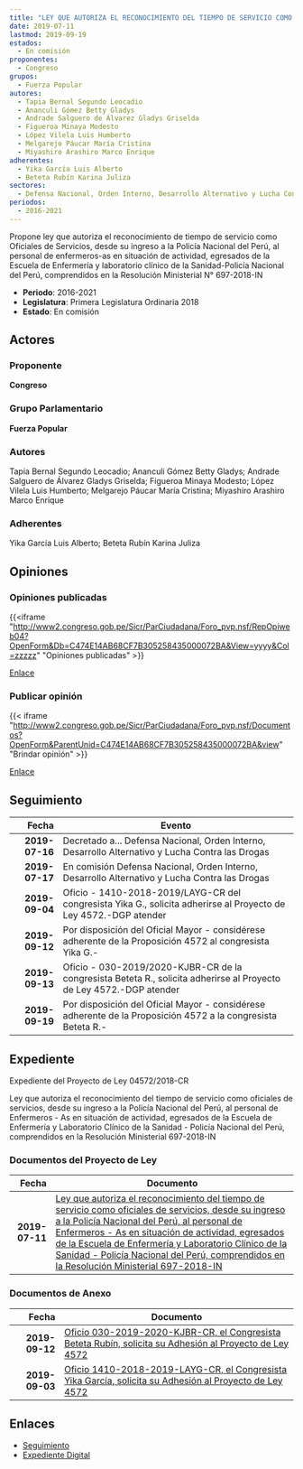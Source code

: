 ```yaml
---
title: "LEY QUE AUTORIZA EL RECONOCIMIENTO DEL TIEMPO DE SERVICIO COMO OFICIALES DE SERVICIOS, DESDE SU INGRESO A LA POLICÍA NACIONAL DEL PERÚ, AL PERSONAL DE ENFERMEROS-AS EN SITUACIÓN DE ACTIVIDAD, EGRESADOS DE LA ESCUELA DE ENFERMERÍA Y LABORATORIO CLÍNICO DE LA SANIDAD-POLICÍA NACIONAL DEL PERÚ, COMPRENDIDOS EN LA RESOLUCIÓN MINISTERIAL N° 697-2018-IN"
date: 2019-07-11
lastmod: 2019-09-19
estados: 
  - En comisión
proponentes: 
  - Congreso
grupos: 
  - Fuerza Popular
autores: 
  - Tapia Bernal Segundo Leocadio
  - Ananculi Gómez Betty Gladys
  - Andrade Salguero de Álvarez Gladys Griselda
  - Figueroa Minaya Modesto
  - López Vilela Luis Humberto
  - Melgarejo Páucar María Cristina
  - Miyashiro Arashiro Marco Enrique
adherentes: 
  - Yika García Luis Alberto
  - Beteta Rubín Karina Juliza
sectores: 
  - Defensa Nacional, Orden Interno, Desarrollo Alternativo y Lucha Contra las Drogas
periodos: 
  - 2016-2021
---
```


Propone ley que autoriza el reconocimiento de tiempo de servicio como Oficiales de Servicios, desde su ingreso a la Policía Nacional del Perú, al personal de enfermeros-as en situación de actividad, egresados de la Escuela de Enfermería y laboratorio clínico de la Sanidad-Policía Nacional del Perú, comprendidos en la Resolución Ministerial N° 697-2018-IN

- **Periodo**: 2016-2021
- **Legislatura**: Primera Legislatura Ordinaria 2018
- **Estado**: En comisión

## Actores

### Proponente

**Congreso**

### Grupo Parlamentario

**Fuerza Popular**

### Autores

Tapia Bernal Segundo Leocadio; Ananculi Gómez Betty Gladys; Andrade Salguero de Álvarez Gladys Griselda; Figueroa Minaya Modesto; López Vilela Luis Humberto; Melgarejo Páucar María Cristina; Miyashiro Arashiro Marco Enrique

### Adherentes

Yika García Luis Alberto; Beteta Rubín Karina Juliza


## Opiniones

### Opiniones publicadas

{{<iframe "http://www2.congreso.gob.pe/Sicr/ParCiudadana/Foro_pvp.nsf/RepOpiweb04?OpenForm&Db=C474E14AB68CF7B305258435000072BA&View=yyyy&Col=zzzzz" "Opiniones publicadas" >}}

[Enlace](http://www2.congreso.gob.pe/Sicr/ParCiudadana/Foro_pvp.nsf/RepOpiweb04?OpenForm&Db=C474E14AB68CF7B305258435000072BA&View=yyyy&Col=zzzzz)
### Publicar opinión

{{< iframe "http://www2.congreso.gob.pe/Sicr/ParCiudadana/Foro_pvp.nsf/Documentos?OpenForm&ParentUnid=C474E14AB68CF7B305258435000072BA&view" "Brindar opinión" >}}

[Enlace](http://www2.congreso.gob.pe/Sicr/ParCiudadana/Foro_pvp.nsf/Documentos?OpenForm&ParentUnid=C474E14AB68CF7B305258435000072BA&view)

## Seguimiento

| Fecha | Evento |
|------:|--------|
| **2019-07-16** | Decretado a... Defensa Nacional, Orden Interno, Desarrollo Alternativo y Lucha Contra las Drogas|
| **2019-07-17** | En comisión Defensa Nacional, Orden Interno, Desarrollo Alternativo y Lucha Contra las Drogas|
| **2019-09-04** | Oficio - 1410-2018-2019/LAYG-CR del congresista Yika G., solicita adherirse al Proyecto de Ley 4572.-DGP atender|
| **2019-09-12** | Por disposición del Oficial Mayor - considérese adherente de la Proposición 4572 al congresista Yika G.-|
| **2019-09-13** | Oficio - 030-2019/2020-KJBR-CR de la congresista Beteta R., solicita adherirse al Proyecto de Ley 4572.-DGP atender|
| **2019-09-19** | Por disposición del Oficial Mayor - considérese adherente de la Proposición 4572 a la congresista Beteta R.-|


## Expediente

Expediente del Proyecto de Ley 04572/2018-CR

Ley que autoriza el reconocimiento del tiempo de servicio como oficiales de servicios, desde su ingreso a la Policía Nacional del Perú, al personal de Enfermeros - As en situación de actividad, egresados de la Escuela de Enfermería y Laboratorio Clínico de la Sanidad - Policía Nacional del Perú, comprendidos en la Resolución Ministerial 697-2018-IN


### Documentos del Proyecto de Ley

| Fecha | Documento |
|------:|--------|
| **2019-07-11** | [Ley que autoriza el reconocimiento del tiempo de servicio como oficiales de servicios, desde su ingreso a la Policía Nacional del Perú, al personal de Enfermeros - As en situación de actividad, egresados de la Escuela de Enfermería y Laboratorio Clínico de la Sanidad - Policía Nacional del Perú, comprendidos en la Resolución Ministerial 697-2018-IN](http://www.leyes.congreso.gob.pe/Documentos/2016_2021/Proyectos_de_Ley_y_de_Resoluciones_Legislativas/PL0457220190711.pdf) |

### Documentos de Anexo

| Fecha | Documento |
|------:|--------|
| **2019-09-12** | [Oficio 030-2019-2020-KJBR-CR, el Congresista Beteta Rubín, solicita su Adhesión al Proyecto de Ley 4572](http://www.leyes.congreso.gob.pe/Documentos/2016_2021/Oficios/Congresistas/MEMORANDUM-113-2018-2019-PVP-CR.pdf) |
| **2019-09-03** | [Oficio 1410-2018-2019-LAYG-CR, el Congresista Yika García, solicita su Adhesión al Proyecto de Ley 4572](http://www.leyes.congreso.gob.pe/Documentos/2016_2021/Oficios/Congresistas/MEMORANDUM-113-2018-2019-PVP-CR.pdf) |

## Enlaces 

- [Seguimiento](http://www2.congreso.gob.pe/Sicr/TraDocEstProc/CLProLey2016.nsf/f7fff46988ca05b1052578e100829cc7/cfa5beda763a4dae05258435007d64da?OpenDocument)
- [Expediente Digital](http://www2.congreso.gob.pe/Sicr/TraDocEstProc/CLProLey2016.nsf/f7fff46988ca05b1052578e100829cc7/cfa5beda763a4dae05258435007d64da?OpenDocument&Click=05257FB7005EB655.eb71d0cf91d8294e05256cdf006b5706/$Body/0.1C6C)
